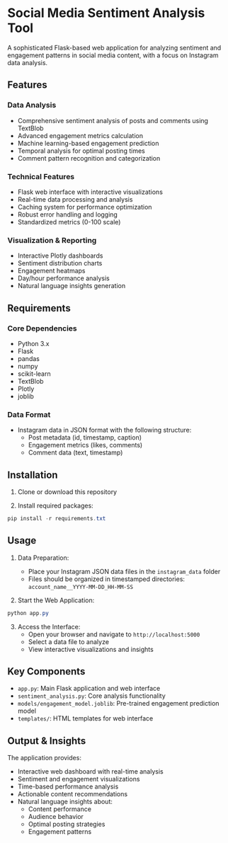 # Social Media Sentiment Analysis Tool

A sophisticated Flask-based web application for analyzing sentiment and engagement patterns in social media content, with a focus on Instagram data analysis.

## Features

### Data Analysis
- Comprehensive sentiment analysis of posts and comments using TextBlob
- Advanced engagement metrics calculation
- Machine learning-based engagement prediction
- Temporal analysis for optimal posting times
- Comment pattern recognition and categorization

### Technical Features
- Flask web interface with interactive visualizations
- Real-time data processing and analysis
- Caching system for performance optimization
- Robust error handling and logging
- Standardized metrics (0-100 scale)

### Visualization & Reporting
- Interactive Plotly dashboards
- Sentiment distribution charts
- Engagement heatmaps
- Day/hour performance analysis
- Natural language insights generation

## Requirements

### Core Dependencies
- Python 3.x
- Flask
- pandas
- numpy
- scikit-learn
- TextBlob
- Plotly
- joblib

### Data Format
- Instagram data in JSON format with the following structure:
  - Post metadata (id, timestamp, caption)
  - Engagement metrics (likes, comments)
  - Comment data (text, timestamp)

## Installation

1. Clone or download this repository

2. Install required packages:
```powershell
pip install -r requirements.txt
```

## Usage

1. Data Preparation:
   - Place your Instagram JSON data files in the `instagram_data` folder
   - Files should be organized in timestamped directories: `account_name__YYYY-MM-DD_HH-MM-SS`

2. Start the Web Application:
```powershell
python app.py
```

3. Access the Interface:
   - Open your browser and navigate to `http://localhost:5000`
   - Select a data file to analyze
   - View interactive visualizations and insights

## Key Components

- `app.py`: Main Flask application and web interface
- `sentiment_analysis.py`: Core analysis functionality
- `models/engagement_model.joblib`: Pre-trained engagement prediction model
- `templates/`: HTML templates for web interface

## Output & Insights

The application provides:
- Interactive web dashboard with real-time analysis
- Sentiment and engagement visualizations
- Time-based performance analysis
- Actionable content recommendations
- Natural language insights about:
  - Content performance
  - Audience behavior
  - Optimal posting strategies
  - Engagement patterns
